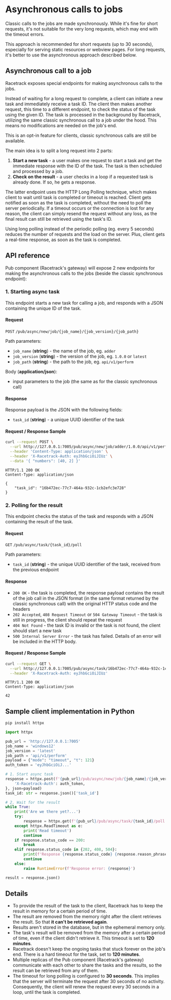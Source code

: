 # Asynchronous calls to jobs

Classic calls to the jobs are made synchronously.
While it's fine for short requests, it's not suitable for the very long requests, which may end with the timeout errors.

This approach is recommended for short requests (up to 30 seconds),
especially for serving static resources or webview pages. 
For long requests, it's better to use the asynchronous approach described below.

## Asynchronous call to a job

Racetrack exposes special endpoints for making asynchronous calls to the jobs.

Instead of waiting for a long request to complete,
a client can initiate a new task and immediately receive a task ID.
The client then makes another request, this time to a different endpoint, to check the status of the task using the given ID. 
The task is processed in the background by Racetrack, utilizing the same classic synchronous call to a job under the hood.
This means no modifications are needed on the job's end.

This is an opt-in feature for clients, classic synchronous calls are still be available.

The main idea is to split a long request into 2 parts:

1. **Start a new task** - a user makes one request to start a task and get the immediate response with the ID of the task. The task is then scheduled and processed by a job.
2. **Check on the result** - a user checks in a loop if a requested task is already done. If so, he gets a response.

The latter endpoint uses the HTTP Long Polling technique,
which makes client to wait until task is completed or timeout is reached.
Client gets notified as soon as the task is completed, without the need to poll the server periodically.
If a timeout occurs or the connection is lost for any reason,
the client can simply resend the request without any loss,
as the final result can still be retrieved using the task's ID.

Using long polling instead of the periodic polling (eg. every 5 seconds) reduces the number of requests and the load on the server.
Plus, client gets a real-time response, as soon as the task is completed.

## API reference
Pub component (Racetrack's gateway) will expose 2 new endpoints for making the asynchronous calls to the jobs
(beside the classic synchronous endpoint):

### 1. Starting async task
This endpoint starts a new task for calling a job,
and responds with a JSON containing the unique ID of the task.

#### Request
`POST` `/pub/async/new/job/{job_name}/{job_version}/{job_path}`

Path parameters:
- `job_name` (**string**) - the name of the job, eg. `adder`
- `job_version` (**string**) - the version of the job, eg. `1.0.0` or `latest`
- `job_path` (**string**) - the path to the job, eg. `api/v1/perform`

Body (**application/json**):
- input parameters to the job (the same as for the classic synchronous call)

#### Response
Response payload is the JSON with the following fields:
- `task_id` (**string**) - a unique UUID identifier of the task

#### Request / Response Sample
```sh
curl --request POST \
  --url http://127.0.0.1:7005/pub/async/new/job/adder/1.0.0/api/v1/perform \
  --header 'Content-Type: application/json' \
  --header 'X-Racetrack-Auth: eyJhbGciOiJIUz' \
  --data '{ "numbers": [40, 2] }'
```
```
HTTP/1.1 200 OK
Content-Type: application/json

{
    "task_id": "16b472ec-77c7-464a-932c-1cb2efc3e728"
}
```

### 2. Polling for the result
This endpoint checks the status of the task and responds with a JSON containing the result of the task.

#### Request
`GET` `/pub/async/task/{task_id}/poll`

Path parameters:
- `task_id` (**string**) - the unique UUID identifier of the task, received from the previous endpoint

#### Response

- `200 OK` -
  the task is completed, the response payload contains the result of the job call
  in the JSON format (in the same format returned by the classic synchronous call)
  with the original HTTP status code and the headers
- `202 Accepted`, `408 Request Timeout` or `504 Gateway Timeout` -
  the task is still in progress, the client should repeat the request
- `404 Not Found` -
  the task ID is invalid or the task is not found, the client should start a new task
- `500 Internal Server Error` -
  the task has failed. Details of an error will be included in the HTTP body.

#### Request / Response Sample
```sh
curl --request GET \
  --url http://127.0.0.1:7005/pub/async/task/16b472ec-77c7-464a-932c-1cb2efc3e728/poll \
  --header 'X-Racetrack-Auth: eyJhbGciOiJIUz'
```
```
HTTP/1.1 200 OK
Content-Type: application/json

42
```

## Sample client implementation in Python
```sh
pip install httpx
```
```python
import httpx

pub_url = 'http://127.0.0.1:7005'
job_name = 'windows12'
job_version = 'latest'
job_path = 'api/v1/perform'
payload = {"mode": "timeout", "t": 121}
auth_token = 'eyJhbGciOiJ...'

# 1. Start async task
response = httpx.post(f'{pub_url}/pub/async/new/job/{job_name}/{job_version}/{job_path}', headers={
    'X-Racetrack-Auth': auth_token,
}, json=payload)
task_id: str = response.json()['task_id']

# 2. Wait for the result
while True:
    print('Are we there yet?...')
    try:
        response = httpx.get(f'{pub_url}/pub/async/task/{task_id}/poll', timeout=httpx.Timeout(5, read=60))
    except httpx.ReadTimeout as e:
        print('Read timeout')
        continue
    if response.status_code == 200:  
        break
    elif response.status_code in {202, 408, 504}:
        print(f'Response {response.status_code} {response.reason_phrase}')
        continue
    else:
        raise RuntimeError(f'Response error: {response}')

result = response.json()
```

## Details
- To provide the result of the task to the client, Racetrack has to keep the result in memory for a certain period of time.
- The result are removed from the memory right after the client retrieves the result.
  So that **it can't be retrieved again**.
- Results aren't stored in the database, but in the ephemeral memory only.
- The task's result will be removed from the memory after a certain period of time, even if the client didn't retrieve it. This timeout is set to **120 minutes**.
- Racetrack doesn't keep the ongoing tasks that stuck forever on the job's end. There is a hard timeout for the task, set to **120 minutes**.
- Multiple replicas of the Pub component (Racetrack's gateway) communicate with each other to share the tasks and the results, so the result can be retrieved from any of them.
- The timeout for long polling is configured to **30 seconds**. This implies that the server will terminate the request after 30 seconds of no activity. Consequently, the client will renew the request every 30 seconds in a loop, until the task is completed.
